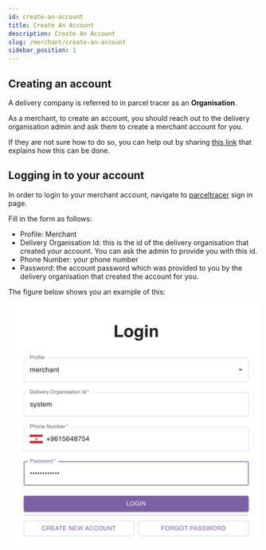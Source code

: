 ```yaml
---
id: create-an-account
title: Create An Account
description: Create An Account
slug: /merchant/create-an-account
sidebar_position: 1
---
```


## Creating an account

A delivery company is referred to in parcel tracer as an **Organisation**.

As a merchant, to create an account, you should reach out to the delivery organisation admin and ask them to create a merchant account for you.

If they are not sure how to do so, you can help out by sharing [this link](https://docs.parceltracer.app/docs/user-guide/user-guide/for-delivery-organisations/merchants/creating-merchants#create-merchant-from-merchants-page) that explains how this can be done.

## Logging in to your account

In order to login to your merchant account, navigate to [parceltracer](https://parceltracer.app/) sign in page.

Fill in the form as follows:
- Profile: Merchant
- Delivery Organisation Id: this is the id of the delivery organisation that created your account. You can ask the admin to provide you with this id.
- Phone Number: your phone number
- Password: the account password which was provided to you by the delivery organisation that created the account for you.

The figure below shows you an example of this:

![alt text](./media/merchant-login-form.png)
